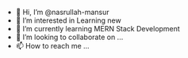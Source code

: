 - 👋 Hi, I’m @nasrullah-mansur
- 👀 I’m interested in Learning new
- 🌱 I’m currently learning MERN Stack Development
- 💞️ I’m looking to collaborate on ...
- 📫 How to reach me ...

<!---
nasrullah-mansur/nasrullah-mansur is a ✨ special ✨ repository because its `README.md` (this file) appears on your GitHub profile.
You can click the Preview link to take a look at your changes.
--->
